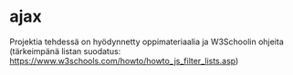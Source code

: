 # ajax

Projektia tehdessä on hyödynnetty oppimateriaalia ja W3Schoolin ohjeita (tärkeimpänä listan suodatus: https://www.w3schools.com/howto/howto_js_filter_lists.asp)
